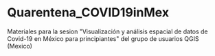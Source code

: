 # Quarentena_COVID19inMex
Materiales para la sesion "Visualización y análisis espacial de datos de Covid-19 en México para principiantes" del grupo de usuarios QGIS (Mexico)
